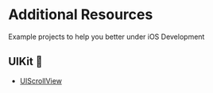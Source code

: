 # Additional Resources

Example projects to help you better under iOS Development 

## UIKit 🎨
- [UIScrollView](UIKit/UIScrollView)
